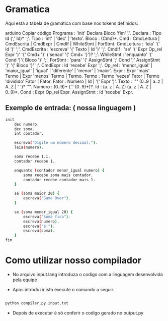 # Gramatica


Aqui está a tabela de gramática com base nos tokens definidos:

arduino
Copiar código
Programa     : 'init' Declara Bloco 'fim' '.'.
Declara      : Tipo Id (',' Id)* ';'.
Tipo         : 'int' | 'dec' | 'texto'.
Bloco        : (Cmd)+.
Cmd          : CmdLeitura | CmdEscrita | CmdExpr | CmdIf | WhileStmt | ForStmt.
CmdLeitura   : 'leia' '(' Id ')' ';'.
CmdEscrita   : 'escreva' '(' Texto | Id ')' ';'.
CmdIf        : 'se' '(' Expr Op_rel Expr ')' '{' Cmd+ '}' ('senao' '{' Cmd+ '}')? ';'.
WhileStmt    : 'enquanto' '(' Cond ')'{ Bloco '}' ';'.
ForStmt      : 'para' '(' AssignStmt ';' Cond ';' AssignStmt ')' '{' Bloco '}' ';'.
CmdExpr      : Id 'recebe' Expr ';'.
Op_rel       : 'menor_igual' | 'maior_igual' | 'igual' | 'diferente' | 'menor' | 'maior'.
Expr         : Expr 'mais' Termo | Expr 'menos' Termo | Termo.
Termo        : Termo 'vezes' Fator | Termo 'dividido' Fator | Fator.
Fator        : Numero | Id | '(' Expr ')'.
Texto        : '"' (0..9 | a..z | A..Z | ' ')* '"'.
Numero       : (0..9)+ ('.' (0..9)+)?.
Id           : (a..z | A..Z) (a..z | A..Z | 0..9)*.
Cond         : Expr Op_rel Expr.
AssignStmt   : Id 'recebe' Expr.

## Exemplo de entrada: ( nossa linguagem )
``` bash
init
    dec numero.
    dec soma.
    int contador.

    escreva("Digite um número decimal:").
    leia(numero).

    soma recebe 1.1.
    contador recebe 1.

    enquanto (contador menor_igual numero) {
        soma recebe soma mais contador.
        contador recebe contador mais 1.
    }

    se (soma maior 20) {
        escreva("Game Over").
    } 

    se (soma menor_igual 20) {
        escreva("Soma fica").
        escreva(numero).
        escreva("é:").
        escreva(soma).
    }
fim

```

# Como utilizar nosso compilador

- No arquivo input.lang introduza o codigo com a linguagem desenvolvida pela equipe

- Após introduzir isto execute o comando a seguir:

``` bash

python compiler.py input.txt

```

- Depois de executar é só conferir o codigo gerado no output.py


